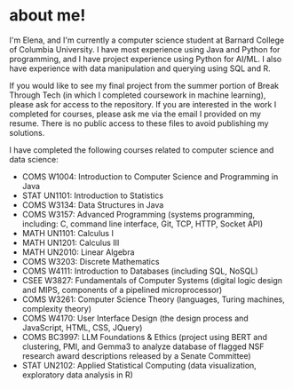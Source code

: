 # about me!

I'm Elena, and I'm currently a computer science student at Barnard College of Columbia University. I have most experience using Java and Python for programming, and I have project experience using Python for AI/ML. I also have experience with data manipulation and querying using SQL and R.

If you would like to see my final project from the summer portion of Break Through Tech (in which I completed coursework in machine learning), please ask for access to the repository. If you are interested in the work I completed for courses, please ask me via the email I provided on my resume. There is no public access to these files to avoid publishing my solutions.



I have completed the following courses related to computer science and data science:

- COMS W1004: Introduction to Computer Science and Programming in Java
- STAT UN1101: Introduction to Statistics
- COMS W3134: Data Structures in Java
- COMS W3157: Advanced Programming (systems programming, including: C, command line interface, Git, TCP, HTTP, Socket API)
- MATH UN1101: Calculus I
- MATH UN1201: Calculus III
- MATH UN2010: Linear Algebra
- COMS W3203: Discrete Mathematics
- COMS W4111: Introduction to Databases (including SQL, NoSQL)
- CSEE W3827: Fundamentals of Computer Systems (digital logic design and MIPS, components of a pipelined microprocessor)
- COMS W3261: Computer Science Theory (languages, Turing machines, complexity theory)
- COMS W4170: User Interface Design (the design process and JavaScript, HTML, CSS, JQuery)
- COMS BC3997: LLM Foundations & Ethics (project using BERT and clustering, PMI, and Gemma3 to analyze database of flagged NSF research award descriptions released by a Senate Committee)
- STAT UN2102: Applied Statistical Computing (data visualization, exploratory data analysis in R)
